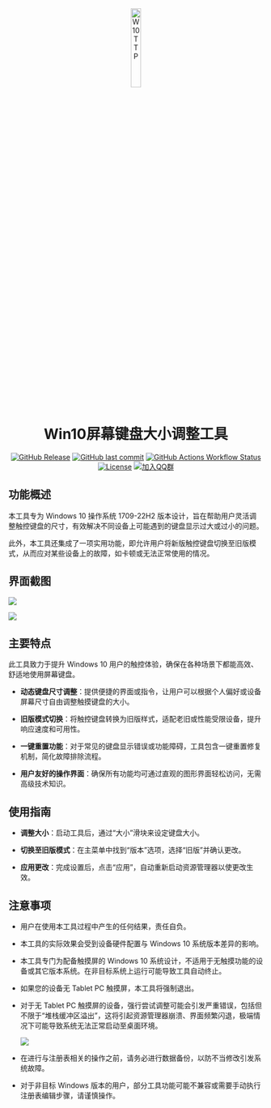 <div align="center">

<img src="./logo.ico" alt="W10TTP" width="20%" />


# Win10屏幕键盘大小调整工具
[![GitHub Release](https://img.shields.io/github/v/release/xrgzs/W10TTP?label=%E6%9C%80%E6%96%B0%E7%89%88%E6%9C%AC)](https://github.com/xrgzs/W10TTP/releases)
[![GitHub last commit](https://img.shields.io/github/last-commit/xrgzs/W10TTP?label=%E4%B8%8A%E6%AC%A1%E6%8F%90%E4%BA%A4)](https://github.com/xrgzs/W10TTP/commits)
[![GitHub Actions Workflow Status](https://img.shields.io/github/actions/workflow/status/xrgzs/W10TTP/build.yml?label=CI%E6%9E%84%E5%BB%BA)](https://github.com/xrgzs/W10TTP/actions)
[![License](https://img.shields.io/github/license/xrgzs/W10TTP?label=%E5%BC%80%E6%BA%90%E8%AE%B8%E5%8F%AF)](https://github.com/xrgzs/xrsys-hub/blob/main/LICENSE)
[![加入QQ群](https://img.shields.io/badge/QQ%E7%BE%A4-%E5%8A%A0%E5%85%A5-red?logo=tencentqq)](https://qm.qq.com/q/YaGNTJsd0W) 

</div>

## 功能概述

本工具专为 Windows 10 操作系统 1709-22H2 版本设计，旨在帮助用户灵活调整触控键盘的尺寸，有效解决不同设备上可能遇到的键盘显示过大或过小的问题。

此外，本工具还集成了一项实用功能，即允许用户将新版触控键盘切换至旧版模式，从而应对某些设备上的故障，如卡顿或无法正常使用的情况。

## 界面截图

![](https://github.com/xrgzs/W10TTP/assets/26499123/ed62e77e-edc5-4f9e-bbf9-b66665fe6e0c)

![](https://github.com/xrgzs/W10TTP/assets/26499123/07743d19-cd0d-423d-b294-d1ef1716a3bb)


## 主要特点

此工具致力于提升 Windows 10 用户的触控体验，确保在各种场景下都能高效、舒适地使用屏幕键盘。

- **动态键盘尺寸调整**：提供便捷的界面或指令，让用户可以根据个人偏好或设备屏幕尺寸自由调整触摸键盘的大小。

- **旧版模式切换**：将触控键盘转换为旧版样式，适配老旧或性能受限设备，提升响应速度和可用性。

- **一键重置功能**：对于常见的键盘显示错误或功能障碍，工具包含一键重置修复机制，简化故障排除流程。

- **用户友好的操作界面**：确保所有功能均可通过直观的图形界面轻松访问，无需高级技术知识。

## 使用指南

- **调整大小**：启动工具后，通过“大小”滑块来设定键盘大小。

- **切换至旧版模式**：在主菜单中找到“版本”选项，选择“旧版”并确认更改。

- **应用更改**：完成设置后，点击“应用”，自动重新启动资源管理器以使更改生效。

## 注意事项

- 用户在使用本工具过程中产生的任何结果，责任自负。
- 本工具的实际效果会受到设备硬件配置与 Windows 10 系统版本差异的影响。
- 本工具专门为配备触摸屏的 Windows 10 系统设计，不适用于无触摸功能的设备或其它版本系统。在非目标系统上运行可能导致工具自动终止。
- 如果您的设备无 Tablet PC 触摸屏，本工具将强制退出。
- 对于无 Tablet PC 触摸屏的设备，强行尝试调整可能会引发严重错误，包括但不限于“堆栈缓冲区溢出”，这将引起资源管理器崩溃、界面频繁闪退，极端情况下可能导致系统无法正常启动至桌面环境。
  
  ![](https://github.com/xrgzs/W10TTP/assets/26499123/16681816-1b57-447b-928d-93e4f9c93e7f)
  
- 在进行与注册表相关的操作之前，请务必进行数据备份，以防不当修改引发系统故障。
- 对于非目标 Windows 版本的用户，部分工具功能可能不兼容或需要手动执行注册表编辑步骤，请谨慎操作。
